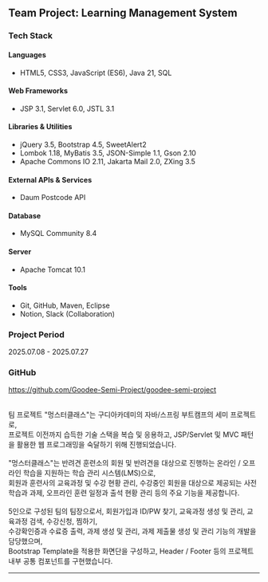 ## Team Project: Learning Management System

### Tech Stack
#### Languages
- HTML5, CSS3, JavaScript (ES6), Java 21, SQL

#### Web Frameworks
- JSP 3.1, Servlet 6.0, JSTL 3.1

#### Libraries & Utilities
- jQuery 3.5, Bootstrap 4.5, SweetAlert2
- Lombok 1.18, MyBatis 3.5, JSON-Simple 1.1, Gson 2.10
- Apache Commons IO 2.11, Jakarta Mail 2.0, ZXing 3.5

#### External APIs & Services
- Daum Postcode API

#### Database
- MySQL Community 8.4

#### Server
- Apache Tomcat 10.1

#### Tools
- Git, GitHub, Maven, Eclipse
- Notion, Slack (Collaboration)

### Project Period
2025.07.08 - 2025.07.27

### GitHub
https://github.com/Goodee-Semi-Project/goodee-semi-project

<br>
팀 프로젝트 "멍스터클래스"는 구디아카데미의 자바/스프링 부트캠프의 세미 프로젝트로,<br>
프로젝트 이전까지 습득한 기술 스택을 복습 및 응용하고, JSP/Servlet 및 MVC 패턴을 활용한 웹 프로그래밍을 숙달하기 위해 진행되었습니다.<br>
<br>
"멍스터클래스"는 반려견 훈련소의 회원 및 반려견을 대상으로 진행하는 온라인 / 오프라인 학습을 지원하는 학습 관리 시스템(LMS)으로,<br>
회원과 훈련사의 교육과정 및 수강 현황 관리, 수강중인 회원을 대상으로 제공되는 사전학습과 과제, 오프라인 훈련 일정과 출석 현황 관리 등의 주요 기능을 제공합니다.<br>
<br>
5인으로 구성된 팀의 팀장으로서, 회원가입과 ID/PW 찾기, 교육과정 생성 및 관리, 교육과정 검색, 수강신청, 찜하기,<br>
수강확인증과 수료증 출력, 과제 생성 및 관리, 과제 제출물 생성 및 관리 기능의 개발을 담당했으며,<br>
Bootstrap Template을 적용한 화면단을 구성하고, Header / Footer 등의 프로젝트 내부 공통 컴포넌트를 구현했습니다.
<hr>

